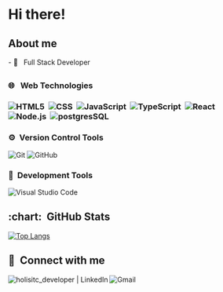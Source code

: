 <h1> Hi there! </h1>

<h2> About me </h2>
- 🌱 &nbsp; Full Stack Developer


<h2 />
<h3>🌐 &nbsp; Web Technologies<h3>

![HTML5](https://img.shields.io/badge/HTML5-E34F26?style=for-the-badge&logo=html5&logoColor=white)&nbsp;
![CSS](https://img.shields.io/badge/CSS3-1572B6?style=for-the-badge&logo=css3&logoColor=white)&nbsp;
![JavaScript](https://img.shields.io/badge/JavaScript-323330?style=for-the-badge&logo=javascript&logoColor=F7DF1E)&nbsp;
![TypeScript](https://img.shields.io/badge/TypeScript-007ACC?style=for-the-badge&logo=typescript&logoColor=white)&nbsp;
![React](https://img.shields.io/badge/React-20232A?style=for-the-badge&logo=react&logoColor=61DAFB)&nbsp;
![Node.js](https://img.shields.io/badge/Node.js-339933?style=for-the-badge&logo=nodedotjs&logoColor=white)&nbsp;
![postgresSQL](https://img.shields.io/badge/PostgreSQL-316192?style=for-the-badge&logo=postgresql&logoColor=white)

<h3>⚙️&nbsp; Version Control Tools</h3>

![Git](https://img.shields.io/badge/Git-F05032?style=for-the-badge&logo=git&logoColor=white)&nbsp;![GitHub](https://img.shields.io/badge/GitHub-100000?style=for-the-badge&logo=github&logoColor=white)

<h3>🔧&nbsp; Development Tools</h3>

![Visual Studio Code](https://img.shields.io/badge/Visual_Studio_Code-0078D4?style=for-the-badge&logo=visual%20studio%20code&logoColor=white)
  
  
<h2 />  
<h2> :chart: &nbsp;GitHub Stats </h2>

[![Top Langs](https://github-readme-stats.vercel.app/api/top-langs/?username=anuraghazra&layout=compact)](https://github.com/anuraghazra/github-readme-stats)

  
  
<h2>🤝&nbsp; Connect with me</h2>

[<img align="left" alt="holisitc_developer | LinkedIn" src="https://img.shields.io/badge/LinkedIn-0077B5?style=for-the-badge&logo=linkedin&logoColor=white" />][linkedin]
[<img align="left" alt="Gmail" src="https://img.shields.io/badge/Gmail-D14836?style=for-the-badge&logo=gmail&logoColor=white" />][email]

[linkedin]: https://www.linkedin.com/in/liviambrasil/
[email]: mailto:liviamachadobrasil@gmail.com
